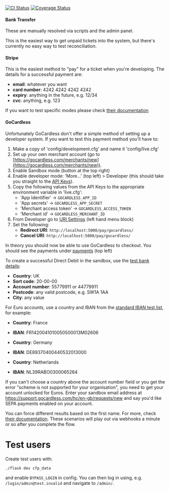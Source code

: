 [![CI Status](https://github.com/emfcamp/Website/workflows/CI/badge.svg)](https://github.com/emfcamp/Website/actions?query=workflow%3ACI)
[![Coverage Status](https://coveralls.io/repos/github/emfcamp/Website/badge.svg?branch=master)](https://coveralls.io/github/emfcamp/Website?branch=master)

#### Bank Transfer
These are manually resolved via scripts and the admin panel.

This is the easiest way to get unpaid tickets into the system, but there's currently no easy way to test reconciliation.

#### Stripe
This is the easiest method to "pay" for a ticket when you're developing. The details for a successful payment are:

- **email**: whatever you want
- **card number**: 4242 4242 4242 4242
- **expiry**: anything in the future, e.g. 12/34
- **cvc**: anything, e.g. 123

If you want to test specific modes please check [their documentation](https://stripe.com/docs/testing 'Stripe testing docs')

#### GoCardless
Unfortunately GoCardless don't offer a simple method of setting up a developer system. If you want to test this payment method you'll have to:

1. Make a copy of 'config/development.cfg' and name it 'config/live.cfg'
2. Set up your own merchant account (go to [https://gocardless.com/merchants/new](https://gocardless.com/merchants/new)).
3. Enable Sandbox mode (button at the top right)
4. Enable developer mode: 'More...' (top left) > Developer (this should take you straight to the [API Keys](https://dashboard-sandbox.gocardless.com/developer/api-keys)). 
5. Copy the following values from the API Keys to the appropriate environment variable in 'live.cfg':
    - 'App Identifier' -> `GOCARDLESS_APP_ID`
    - 'App secrets' -> `GOCARDLESS_APP_SECRET`
    - 'Merchant access token' -> `GOCARDLESS_ACCESS_TOKEN`
    - 'Merchant id' -> `GOCARDLESS_MERCHANT_ID`
6. From Developer go to [URI Settings](https://dashboard-sandbox.gocardless.com/developer/uri-settings) (left hand menu block)
7. Set the following:
    - **Redirect URI**: `http://localhost:5000/pay/gocardless/`
    - **Cancel URI**: `http://localhost:5000/pay/gocardless/`

In theory you should now be able to use GoCardless to checkout. You should see the payments under [payments](https://dashboard-sandbox.gocardless.com/payments) (top left)

To create a successful Direct Debit in the sandbox, use the [test bank details](https://developer.gocardless.com/getting-started/developer-tools/test-bank-details/):
- **Country**: UK
- **Sort code**: 20-00-00
- **Account number**: 55779911 or 44779911
- **Postcode**: any valid postcode, e.g. SW1A 1AA
- **City**: any value

For Euro accounts, use a country and IBAN from the [standard IBAN test list](http://www.voxstone.co.uk/IbanChecker.aspx), for example:
- **Country**: France
- **IBAN**: FR1420041010050500013M02606

- **Country**: Germany
- **IBAN**: DE89370400440532013000

- **Country**: Netherlands
- **IBAN**: NL39RABO0300065264

If you can't choose a country above the account number field or you get the error "scheme is not supported for your organisation", you need to get your account unlocked for Euros. Enter your sandbox email address at https://support.gocardless.com/hc/en-gb/requests/new and say you'd like SEPA payments enabled on your account.

You can force different results based on the first name. For more, check [their documentation](https://developer.gocardless.com/getting-started/developer-tools/scenario-simulators). These scenarios will play out via webhooks a minute or so after you complete the flow.

Test users
==========

Create test users with:

```./flask dev cfp_data```

and enable `BYPASS_LOGIN` in config. You can then log in using, e.g. `/login/admin@test.invalid` and navigate to `/admin/`.


